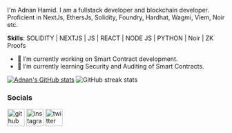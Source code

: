 I'm Adnan Hamid. I am a fullstack developer and blockchain developer. Proficient in NextJs, EthersJs, Solidity, Foundry, Hardhat, Wagmi, Viem, Noir etc.

**Skills**:   SOLIDITY | NEXTJS | JS | REACT | NODE JS | PYTHON | Noir | ZK Proofs

- 🔭 I’m currently working on Smart Contract development. 
- 🌱 I’m currently learning Security and Auditing of Smart Contracts.


[![Adnan's GitHub stats](https://github-readme-stats.vercel.app/api?username=adnanhamidbeigh)](https://github.com/adnanhamidbeigh/github-readme-stats)
![GitHub streak stats](https://streak-stats.demolab.com/?user=adnanhamidbeigh)  


### Socials

[<img src='https://cdn.jsdelivr.net/npm/simple-icons@3.0.1/icons/github.svg' alt='github' height='40'>](https://github.com/adnanhamidbeigh)          [<img src='https://cdn.jsdelivr.net/npm/simple-icons@3.0.1/icons/instagram.svg' alt='instagram' height='40'>](https://www.instagram.com/adnan_hamid11/)          [<img src='https://cdn.jsdelivr.net/npm/simple-icons@3.0.1/icons/twitter.svg' alt='twitter' height='40'>](https://twitter.com/divine_adnan)  

<!--### Support Me
<a href="https://www.buymeacoffee.com/adnanhamid"><img src="https://cdn.buymeacoffee.com/buttons/v2/default-yellow.png" width="200" /></a> -->
